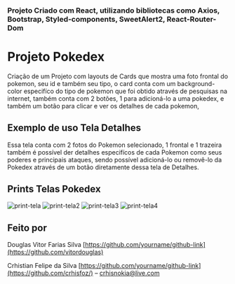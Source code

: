### Projeto Criado com React, utilizando bibliotecas como Axios, Bootstrap, Styled-components, SweetAlert2, React-Router-Dom

# Projeto Pokedex

Criação de um Projeto com layouts de Cards que mostra uma foto frontal do pokemon, seu id e também seu tipo, o card conta com um background-color especifíco do tipo de pokemon que foi obtido através de pesquisas na internet, também conta com 2 botões, 1 para adicioná-lo a uma pokedex, e também um botão para clicar e ver os detalhes de cada pokemon,

## Exemplo de uso Tela Detalhes

 Essa tela conta com 2 fotos do Pokemon selecionado, 1 frontal e 1 trazeira também é possível der detalhes especifícos de cada Pokemon como seus poderes e principais ataques, sendo possível adicioná-lo ou removê-lo da Pokedex através de um botão diretamente dessa tela de Detalhes.  

## Prints Telas Pokedex
![print-tela](https://user-images.githubusercontent.com/89948060/164949219-c7122b11-387b-4917-a406-6cb7e5d529ea.jpg)
![print-tela2](https://user-images.githubusercontent.com/89948060/164949220-96b585d8-e51f-489d-961a-461e520502fc.jpg)
![print-tela3](https://user-images.githubusercontent.com/89948060/164949221-0a53d9c3-9949-4872-8203-e66b98010be2.jpg)
![print-tela4](https://user-images.githubusercontent.com/89948060/164949222-6eb7ccee-9a85-472a-b79a-b63ddd9f2016.jpg)

## Feito por
Douglas Vitor Farias Silva
[https://github.com/yourname/github-link](https://github.com/vitordouglas)

Crhistian Felipe da Silva
[https://github.com/yourname/github-link](https://github.com/crhisfoz/) – crhisnokia@live.com


